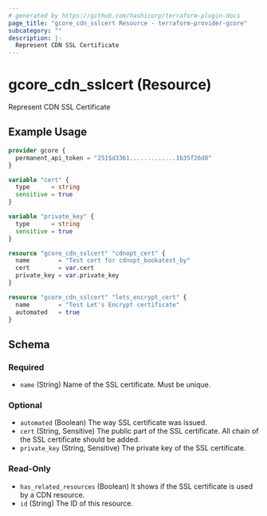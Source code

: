 ```yaml
---
# generated by https://github.com/hashicorp/terraform-plugin-docs
page_title: "gcore_cdn_sslcert Resource - terraform-provider-gcore"
subcategory: ""
description: |-
  Represent CDN SSL Certificate
---
```


# gcore_cdn_sslcert (Resource)

Represent CDN SSL Certificate

## Example Usage

```terraform
provider gcore {
  permanent_api_token = "251$d3361.............1b35f26d8"
}

variable "cert" {
  type      = string
  sensitive = true
}

variable "private_key" {
  type      = string
  sensitive = true
}

resource "gcore_cdn_sslcert" "cdnopt_cert" {
  name        = "Test cert for cdnopt_bookatest_by"
  cert        = var.cert
  private_key = var.private_key
}

resource "gcore_cdn_sslcert" "lets_encrypt_cert" {
  name        = "Test Let's Encrypt certificate"
  automated   = true
}
```

<!-- schema generated by tfplugindocs -->
## Schema

### Required

- `name` (String) Name of the SSL certificate. Must be unique.

### Optional

- `automated` (Boolean) The way SSL certificate was issued.
- `cert` (String, Sensitive) The public part of the SSL certificate. All chain of the SSL certificate should be added.
- `private_key` (String, Sensitive) The private key of the SSL certificate.

### Read-Only

- `has_related_resources` (Boolean) It shows if the SSL certificate is used by a CDN resource.
- `id` (String) The ID of this resource.
